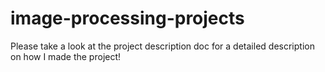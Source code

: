 # image-processing-projects

Please take a look at the project description doc for a detailed description on how I made the project!
